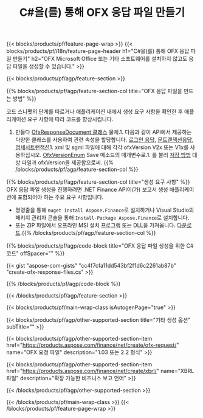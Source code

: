 ﻿---
title: C#을(를) 통해 OFX 응답 파일 만들기
description: OFX 응답 파일 생성을 위한 샘플 코드입니다. .NET 기반 애플리케이션 내에서 일괄 OFX 응답 파일 생성을 위해 API 예제 코드를 사용합니다. 
url: /ko/net/create/ofx-response/
family: finance
platformtag: net
feature: create
informat: OFX Response
outformat: 
otherformats: OFX Response
---
{{< blocks/products/pf/feature-page-wrap >}}
{{< blocks/products/pf/i18n/feature-page-header h1="C#을(를) 통해 OFX 응답 파일 만들기" h2="OFX Microsoft Office 또는 기타 소프트웨어를 설치하지 않고도 응답 파일을 생성할 수 있습니다." >}}

{{< blocks/products/pf/agp/feature-section >}}

{{% blocks/products/pf/agp/feature-section-col title="OFX 응답 파일을 만드는 방법" %}}

코드 스니펫의 단계를 따르거나 애플리케이션 내에서 생성 요구 사항을 확인한 후 애플리케이션 요구 사항에 따라 코드를 향상시킵니다.

1. 만들다 [OfxResponseDocument 클래스](https://apireference.aspose.com/finance/net/aspose.finance.ofx/ofxresponsedocument) 물체.1. 다음과 같이 API에서 제공하는 다양한 클래스를 사용하여 관련 속성을 할당합니다. [로그인 응답](https://apireference.aspose.com/finance/net/aspose.finance.ofx.signon/signonresponse),  [문트랜잭션응답](https://apireference.aspose.com/finance/net/aspose.finance.ofx.bank/statementtransactionresponse), [명세서트랜잭션](https://apireference.aspose.com/finance/net/aspose.finance.ofx/statementtransaction)1. xml 및 sgml 파일에 대해 각각 ofxVersion V2x 또는 V1x를 사용하십시오. [OfxVersionEnum](https://apireference.aspose.com/finance/net/aspose.finance.ofx/ofxversionenum) Save 메소드의 매개변수로.1. 를 불러 [저장 방법](https://apireference.aspose.com/finance/net/aspose.finance.ofx/ofxresponsedocument/methods/save) 대상 파일과 ofxVersion을 제공함으로써.
{{% /blocks/products/pf/agp/feature-section-col %}}

{{% blocks/products/pf/agp/feature-section-col title="생성 요구 사항" %}}
OFX 응답 파일 생성을 진행하려면 .NET Finance API이(가) 보고서 생성 애플리케이션에 포함되어야 하는 주요 요구 사항입니다. 
- 명령줄을 통해 ```nuget install Aspose.Finance```로 설치하거나 Visual Studio의 패키지 관리자 콘솔을 통해 ```Install-Package Aspose.Finance```로 설치합니다.
- 또는 ZIP 파일에서 오프라인 MSI 설치 프로그램 또는 DLL을 가져옵니다. [다운로드](https://downloads.aspose.com/finance/net).{{% /blocks/products/pf/agp/feature-section-col %}}

{{% blocks/products/pf/agp/code-block title="OFX 응답 파일 생성을 위한 C# 코드" offSpacer="" %}}

{{< gist "aspose-com-gists" "cc4f7cfa11dd543bf2f1d6c2261ab87b" "create-ofx-response-files.cs" >}}

{{% /blocks/products/pf/agp/code-block %}}

{{< /blocks/products/pf/agp/feature-section >}}

{{< blocks/products/pf/main-wrap-class isAutogenPage="true" >}}

{{< blocks/products/pf/agp/other-supported-section title="기타 생성 옵션" subTitle="" >}}

{{< blocks/products/pf/agp/other-supported-section-item href="https://products.aspose.com/finance/net/create/ofx-request/" name="OFX 요청 파일" description="1.03 또는 2.2 형식" >}}

{{< blocks/products/pf/agp/other-supported-section-item href="https://products.aspose.com/finance/net/create/xbrl/" name="XBRL 파일" description="확장 가능한 비즈니스 보고 언어" >}}

{{< /blocks/products/pf/agp/other-supported-section >}}

{{< /blocks/products/pf/main-wrap-class >}}
{{< /blocks/products/pf/feature-page-wrap >}}
